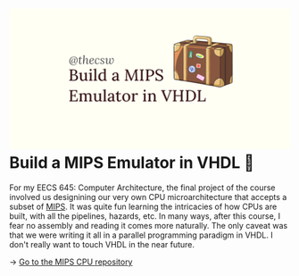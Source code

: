 ![preview](./preview.png)
Build a MIPS Emulator in VHDL 💼
===============================

For my EECS 645: Computer Architecture, the final project of the course
involved us designining our very own CPU microarchitecture that accepts
a subset of [MIPS](https://en.wikipedia.org/wiki/MIPS_architecture). It
was quite fun learning the intricacies of how CPUs are built, with all
the pipelines, hazards, etc. In many ways, after this course, I fear no
assembly and reading it comes more naturally. The only caveat was that
we were writing it all in a parallel programming paradigm in VHDL. I
don\'t really want to touch VHDL in the near future.

-\> [Go to the MIPS CPU repository](https://github.com/thecsw/MIPS)
